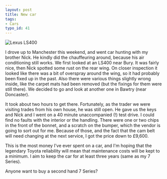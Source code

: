 ```yaml
---
layout: post
title: New car
tags:
- Cars
typo_id: 41
---
```

<p>
<img src="http://evansweb.info/blojsom/resources/default/LS400.jpg" alt="Lexus LS400"/>
</p>
<p>
I drove up to Manchester this weekend, and went car hunting with my brother Nick.  He kindly did the chauffeuring around, because his air conditioning still works.  We first looked at an LS400 near Bury.  It was fairly nice, then Nick spotted some rust on the rear wing.  On closer inspection it looked like there was a bit of overspray around the wing, so it had probably been fixed up in the past.  Also there were various things slightly wrong inside, like the carpet mats had been removed (but the fixings for them were still there).  We decided to go and look at another one in Bawtry (near Doncaster).</p>
<p>
It took about two hours to get there.  Fortunately, as the trader we were
visiting trades from his own house, he was still open.  He gave us the keys
and Nick and I went on a 40 minute unaccompanied (!) test drive.  I could find
no faults with the interior or the handling.  There were one or two chips in
the front of the bonnet, and a scratch on the bumper, which the vendor is
going to sort out for me.  Because of those, and the fact that the cam belt
will need changing at the next service, I got the price down to &pound;9,600.</p>
<p>This is the most money I've ever spent on a car, and I'm hoping that the legendary Toyota reliability will mean that maintenance costs will be kept to a minimum.  I aim to keep the car for at least three years (same as my 7 Series).
</p>
<p>Anyone want to buy a second hand 7 Series?</p>
